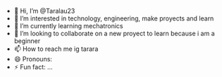 - 👋 Hi, I’m @Taralau23
- 👀 I’m interested in technology, 
engineering, make proyects and learn
- 🌱 I’m currently learning mechatronics 
- 💞️ I’m looking to collaborate on a new proyect to learn because i am a beginner 
- 📫 How to reach me ig tarara
- 😄 Pronouns: 
- ⚡ Fun fact: ...

<!---
Taralau23/Taralau23 is a ✨ special ✨ repository because its `README.md` (this file) appears on your GitHub profile.
You can click the Preview link to take a look at your changes.
--->
